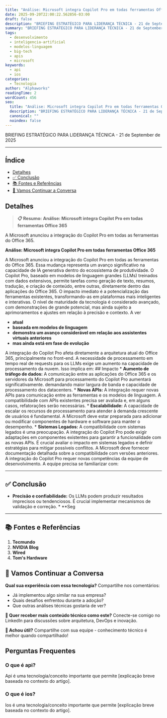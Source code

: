 ```yaml
---
title: "Análise: Microsoft integra Copilot Pro em todas ferramentas Office 365"
date: 2025-09-20T22:00:22.562856-03:00
draft: false
description: "BRIEFING ESTRATÉGICO PARA LIDERANÇA TÉCNICA - 21 de September de 2025  ---... Leia mais sobre  e suas aplicações práticas."
summary: "BRIEFING ESTRATÉGICO PARA LIDERANÇA TÉCNICA - 21 de September de 2025  ---... Leia mais sobre  e suas aplicações práticas."
tags:
  - desenvolvimento
  - inteligencia-artificial
  - modelos-linguagem
  - big-tech
  - apis
  - microsoft
keywords:
  - api
  - ios
categories:
  - Tecnologia
author: "Alphaworks"
readingTime: 2
wordCount: 456
seo:
  title: "Análise: Microsoft integra Copilot Pro em todas ferramentas Office 365"
  description: "BRIEFING ESTRATÉGICO PARA LIDERANÇA TÉCNICA - 21 de September de 2025  ---... Leia mais sobre  e suas aplicações práticas."
  canonical: ""
  noindex: false
---
```


BRIEFING ESTRATÉGICO PARA LIDERANÇA TÉCNICA - 21 de September de 2025

---



## Índice

- [Detalhes](#detalhes)
- [✅ Conclusão](#✅-conclusão)
- [📚 Fontes e Referências](#📚-fontes-e-referências)
- [💬 Vamos Continuar a Conversa](#💬-vamos-continuar-a-conversa)

## Detalhes

> **📋 Resumo:** 
**Análise: Microsoft integra Copilot Pro em todas ferramentas Office 365**

A Microsoft anunciou a integração do Copilot Pro em todas as ferramentas do Office 365.

**Análise: Microsoft integra Copilot Pro em todas ferramentas Office 365**

A Microsoft anunciou a integração do Copilot Pro em todas as ferramentas do Office 365. Essa mudança representa um avanço significativo na capacidade de IA generativa dentro do ecossistema de produtividade. O Copilot Pro, baseado em modelos de linguagem grandes (LLMs) treinados com dados extensivos, permite tarefas como geração de texto, resumos, tradução, e criação de conteúdo, entre outras, diretamente dentro das aplicações do Office 365. O impacto imediato é a potencialização das ferramentas existentes, transformando-as em plataformas mais inteligentes e interativas. O nível de maturidade da tecnologia é considerado avançado, com demonstrações de grande potencial, mas ainda sujeito a aprimoramentos e ajustes em relação à precisão e contexto. A ver

- **atual**
- **baseada em modelos de linguagem**
- **demonstra um avanço considerável em relação aos assistentes virtuais anteriores**
- **mas ainda está em fase de evolução**

 A integração do Copilot Pro afeta diretamente a arquitetura atual do Office 365, principalmente no front-end. A necessidade de processamento em tempo real de requests para os LLMs exige um aumento na capacidade de processamento da nuvem. Isso implica em: ## Impacto * **Aumento de tráfego de dados:** A comunicação entre as aplicações do Office 365 e os servidores da Microsoft para processamento do Copilot Pro aumentará significativamente. demandando maior largura de banda e capacidade de processamento dos datacenters. * **Novas APIs:** A integração requer novas APIs para comunicação entre as ferramentas e os modelos de linguagem. A compatibilidade com APIs existentes precisa ser avaliada e, em alguns casos, refatorações serão necessárias. * **Escalabilidade:** A capacidade de escalar os recursos de processamento para atender à demanda crescente de usuários é fundamental. A Microsoft deve estar preparada para adicionar ou modificar componentes de hardware e software para manter o desempenho. * **Sistemas Legados:** A compatibilidade com sistemas legados é uma preocupação. A integração do Copilot Pro pode exigir adaptações em componentes existentes para garantir a funcionalidade com as novas APIs. É crucial avaliar o impacto em sistemas legados e definir estratégias para mitigar possíveis conflitos. A Microsoft deve fornecer documentação detalhada sobre a compatibilidade com versões anteriores. A integração do Copilot Pro requer novas competências da equipe de desenvolvimento. A equipe precisa se familiarizar com:

---



## ✅ Conclusão

* **Precisão e confiabilidade:** Os LLMs podem produzir resultados imprecisos ou tendenciosos. É crucial implementar mecanismos de validação e correção. * **Seg

---

## 📚 Fontes e Referências

1. **Tecmundo**
2. **NVIDIA Blog**
3. **Wired**
4. **Tom's Hardware**

## 💬 Vamos Continuar a Conversa

**Qual sua experiência com essa tecnologia?** Compartilhe nos comentários:
- Já implementou algo similar na sua empresa?
- Quais desafios enfrentou durante a adoção?
- Que outras análises técnicas gostaria de ver?

**📧 Quer receber mais conteúdo técnico como este?** 
Conecte-se comigo no LinkedIn para discussões sobre arquitetura, DevOps e inovação.

**🔄 Achou útil?** Compartilhe com sua equipe - conhecimento técnico é melhor quando compartilhado!


## Perguntas Frequentes

### O que é api?

Api é uma tecnologia/conceito importante que permite [explicação breve baseada no contexto do artigo].

### O que é ios?

Ios é uma tecnologia/conceito importante que permite [explicação breve baseada no contexto do artigo].

